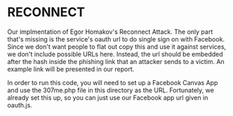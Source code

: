 RECONNECT
=========

Our implmentation of Egor Homakov's Reconnect Attack. The only part that's missing
is the service's oauth url to do single sign on with Facebook. Since we don't want 
people to flat out copy this and use it against services, we don't include possible
URLs here. Instead, the url should be embedded after the hash inside the phishing link 
that an attacker sends to a victim. An example link will be presented in our report.

In order to run this code, you will need to set up a Facebook Canvas App and use 
the 307me.php file in this directory as the URL. Fortunately, we already set this
up, so you can just use our Facebook app url given in oauth.js.
